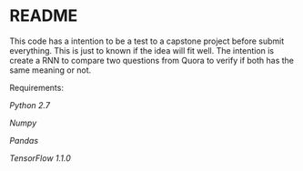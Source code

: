# README

This code has a intention to be a test to a capstone project before submit everything. This is just to known if the idea
will fit well. The intention is create a RNN to compare two questions from Quora to verify if both has the same meaning
or not.

Requirements:

_Python_ _2.7_

_Numpy_

_Pandas_

_TensorFlow_ _1.1.0_

